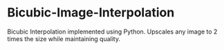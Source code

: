 # Bicubic-Image-Interpolation
Bicubic Interpolation implemented using Python. Upscales any image to 2 times the size while maintaining quality.
